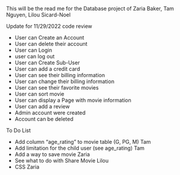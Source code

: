 This will be the read me for the Database project of
Zaria Baker,
Tam Nguyen,
Lilou Sicard-Noel

Update for 11/29/2022 code review
- User can Create an Account
- User can delete their account
- User can Login
- user can log out
- User can Create Sub-User
- User can add a credit card
- User can see their billing information
- User can change their billing information
- User can see their favorite movies
- User can sort movie
- User can display a Page with movie information
- User can add a review
- Admin account were created
- Account can be deleted 


To Do List
- Add column “age_rating” to movie table (G, PG, M) Tam
- Add limitation for the child user (see age_rating) Tam
- Add a way to save movie Zaria
- See what to do with Share Movie Lilou
- CSS Zaria




